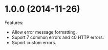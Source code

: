 # 1.0.0 (2014-11-26)

Features:

* Allow error message formatting.
* Suport 7 common errors and 40 HTTP errors.
* Suport custom errors.
